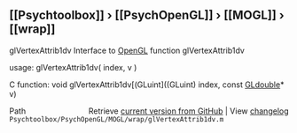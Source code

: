 ## [[Psychtoolbox]] &#8250; [[PsychOpenGL]] &#8250; [[MOGL]] &#8250; [[wrap]]

glVertexAttrib1dv  Interface to [OpenGL](OpenGL) function glVertexAttrib1dv  
  
usage:  glVertexAttrib1dv( index, v )  
  
C function:  void glVertexAttrib1dv[(GLuint]((GLuint) index, const [GLdouble](GLdouble)\* v)  




<div class="code_header" style="text-align:right;">
  <span style="float:left;">Path&nbsp;&nbsp;</span> <span class="counter">Retrieve <a href=
  "https://raw.github.com/Psychtoolbox-3/Psychtoolbox-3/beta/Psychtoolbox/PsychOpenGL/MOGL/wrap/glVertexAttrib1dv.m">current version from GitHub</a> | View <a href=
  "https://github.com/Psychtoolbox-3/Psychtoolbox-3/commits/beta/Psychtoolbox/PsychOpenGL/MOGL/wrap/glVertexAttrib1dv.m">changelog</a></span>
</div>
<div class="code">
  <code>Psychtoolbox/PsychOpenGL/MOGL/wrap/glVertexAttrib1dv.m</code>
</div>

